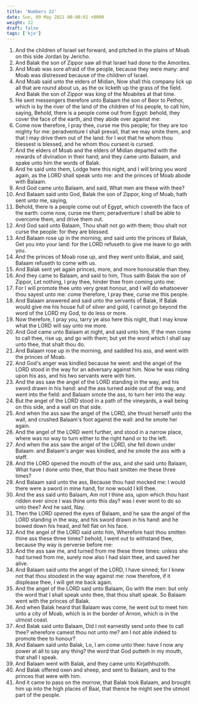 ```yaml
---
title: 'Numbers 22'
date: Sun, 09 May 2021 00:00:01 +0000
weight: 22
draft: false
tags: ['kjv'] 
---
```


1. And the children of Israel set forward, and pitched in the plains of Moab on this side Jordan by Jericho.
2. And Balak the son of Zippor saw all that Israel had done to the Amorites.
3. And Moab was sore afraid of the people, because they were many: and Moab was distressed because of the children of Israel.
4. And Moab said unto the elders of Midian, Now shall this company lick up all that are round about us, as the ox licketh up the grass of the field. And Balak the son of Zippor was king of the Moabites at that time.
5. He sent messengers therefore unto Balaam the son of Beor to Pethor, which is by the river of the land of the children of his people, to call him, saying, Behold, there is a people come out from Egypt: behold, they cover the face of the earth, and they abide over against me:
6. Come now therefore, I pray thee, curse me this people; for they are too mighty for me: peradventure I shall prevail, that we may smite them, and that I may drive them out of the land: for I wot that he whom thou blessest is blessed, and he whom thou cursest is cursed.
7. And the elders of Moab and the elders of Midian departed with the rewards of divination in their hand; and they came unto Balaam, and spake unto him the words of Balak.
8. And he said unto them, Lodge here this night, and I will bring you word again, as the LORD shall speak unto me: and the princes of Moab abode with Balaam.
9. And God came unto Balaam, and said, What men are these with thee?
10. And Balaam said unto God, Balak the son of Zippor, king of Moab, hath sent unto me, saying,
11. Behold, there is a people come out of Egypt, which covereth the face of the earth: come now, curse me them; peradventure I shall be able to overcome them, and drive them out.
12. And God said unto Balaam, Thou shalt not go with them; thou shalt not curse the people: for they are blessed.
13. And Balaam rose up in the morning, and said unto the princes of Balak, Get you into your land: for the LORD refuseth to give me leave to go with you.
14. And the princes of Moab rose up, and they went unto Balak, and said, Balaam refuseth to come with us.
15. And Balak sent yet again princes, more, and more honourable than they.
16. And they came to Balaam, and said to him, Thus saith Balak the son of Zippor, Let nothing, I pray thee, hinder thee from coming unto me:
17. For I will promote thee unto very great honour, and I will do whatsoever thou sayest unto me: come therefore, I pray thee, curse me this people.
18. And Balaam answered and said unto the servants of Balak, If Balak would give me his house full of silver and gold, I cannot go beyond the word of the LORD my God, to do less or more.
19. Now therefore, I pray you, tarry ye also here this night, that I may know what the LORD will say unto me more.
20. And God came unto Balaam at night, and said unto him, If the men come to call thee, rise up, and go with them; but yet the word which I shall say unto thee, that shalt thou do.
21. And Balaam rose up in the morning, and saddled his ass, and went with the princes of Moab.
22. And God's anger was kindled because he went: and the angel of the LORD stood in the way for an adversary against him. Now he was riding upon his ass, and his two servants were with him.
23. And the ass saw the angel of the LORD standing in the way, and his sword drawn in his hand: and the ass turned aside out of the way, and went into the field: and Balaam smote the ass, to turn her into the way.
24. But the angel of the LORD stood in a path of the vineyards, a wall being on this side, and a wall on that side.
25. And when the ass saw the angel of the LORD, she thrust herself unto the wall, and crushed Balaam's foot against the wall: and he smote her again.
26. And the angel of the LORD went further, and stood in a narrow place, where was no way to turn either to the right hand or to the left.
27. And when the ass saw the angel of the LORD, she fell down under Balaam: and Balaam's anger was kindled, and he smote the ass with a staff.
28. And the LORD opened the mouth of the ass, and she said unto Balaam, What have I done unto thee, that thou hast smitten me these three times?
29. And Balaam said unto the ass, Because thou hast mocked me: I would there were a sword in mine hand, for now would I kill thee.
30. And the ass said unto Balaam, Am not I thine ass, upon which thou hast ridden ever since I was thine unto this day? was I ever wont to do so unto thee? And he said, Nay.
31. Then the LORD opened the eyes of Balaam, and he saw the angel of the LORD standing in the way, and his sword drawn in his hand: and he bowed down his head, and fell flat on his face.
32. And the angel of the LORD said unto him, Wherefore hast thou smitten thine ass these three times? behold, I went out to withstand thee, because thy way is perverse before me:
33. And the ass saw me, and turned from me these three times: unless she had turned from me, surely now also I had slain thee, and saved her alive.
34. And Balaam said unto the angel of the LORD, I have sinned; for I knew not that thou stoodest in the way against me: now therefore, if it displease thee, I will get me back again.
35. And the angel of the LORD said unto Balaam, Go with the men: but only the word that I shall speak unto thee, that thou shalt speak. So Balaam went with the princes of Balak.
36. And when Balak heard that Balaam was come, he went out to meet him unto a city of Moab, which is in the border of Arnon, which is in the utmost coast.
37. And Balak said unto Balaam, Did I not earnestly send unto thee to call thee? wherefore camest thou not unto me? am I not able indeed to promote thee to honour?
38. And Balaam said unto Balak, Lo, I am come unto thee: have I now any power at all to say any thing? the word that God putteth in my mouth, that shall I speak.
39. And Balaam went with Balak, and they came unto Kirjathhuzoth.
40. And Balak offered oxen and sheep, and sent to Balaam, and to the princes that were with him.
41. And it came to pass on the morrow, that Balak took Balaam, and brought him up into the high places of Baal, that thence he might see the utmost part of the people.
